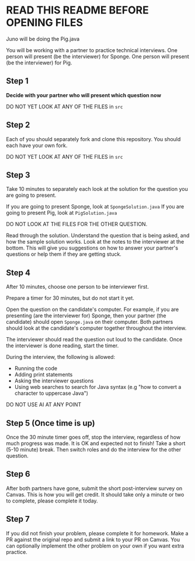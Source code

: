 # READ THIS README BEFORE OPENING FILES

Juno will be doing the Pig.java

You will be working with a partner to practice technical interviews. One person will present (be the interviewer) for Sponge. One person will present (be the interviewer) for Pig.


## Step 1
**Decide with your partner who will present which question now**

DO NOT YET LOOK AT ANY OF THE FILES in `src`

## Step 2
Each of you should separately fork and clone this repository. You should each have your own fork.

DO NOT YET LOOK AT ANY OF THE FILES in `src`

## Step 3 
Take 10 minutes to separately each look at the solution for the question you are going to present.

If you are going to present Sponge, look at `SpongeSolution.java`
If you are going to present Pig, look at `PigSolution.java`

DO NOT LOOK AT THE FILES FOR THE OTHER QUESTION.

Read through the solution. Understand the question that is being asked, and how the sample solution works. Look at the notes to the interviewer at the bottom. This will give you suggestions on how to answer your partner's questions or help them if they are getting stuck.

## Step 4
After 10 minutes, choose one person to be interviewer first. 

Prepare a timer for 30 minutes, but do not start it yet.

Open the question on the candidate's computer. For example, if you are presenting (are the interviewer for) Sponge, then your partner (the candidate) should open `Sponge.java` on their computer. Both partners should look at the candidate's computer together throughout the interview.

The interviewer should read the question out loud to the candidate. Once the interviewer is done reading, start the timer.

During the interview, the following is allowed:
- Running the code
- Adding print statements
- Asking the interviewer questions
- Using web searches to search for Java syntax (e.g "how to convert a character to uppercase Java")

DO NOT USE AI AT ANY POINT

## Step 5 (Once time is up)
Once the 30 minute timer goes off, stop the interview, regardless of how much progress was made. It is OK and expected not to finish! Take a short (5-10 minute) break. Then switch roles and do the interview for the other question.

## Step 6
After both partners have gone, submit the short post-interview survey on Canvas. This is how you will get credit. It should take only a minute or two to complete, please complete it today.

## Step 7
If you did not finish your problem, please complete it for homework. Make a PR against the original repo and submit a link to your PR on Canvas. You can optionally implement the other problem on your own if you want extra practice.